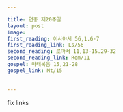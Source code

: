 ```yaml
---

title: 연중 제20주일
layout: post 
image: 
first_reading: 이사야서 56,1.6-7
first_reading_link: Ls/56
second_reading: 로마서 11,13-15.29-32
second_reading_link: Rom/11
gospel: 마태복음 15,21-28
gospel_link: Mt/15
 

---
```


fix links
